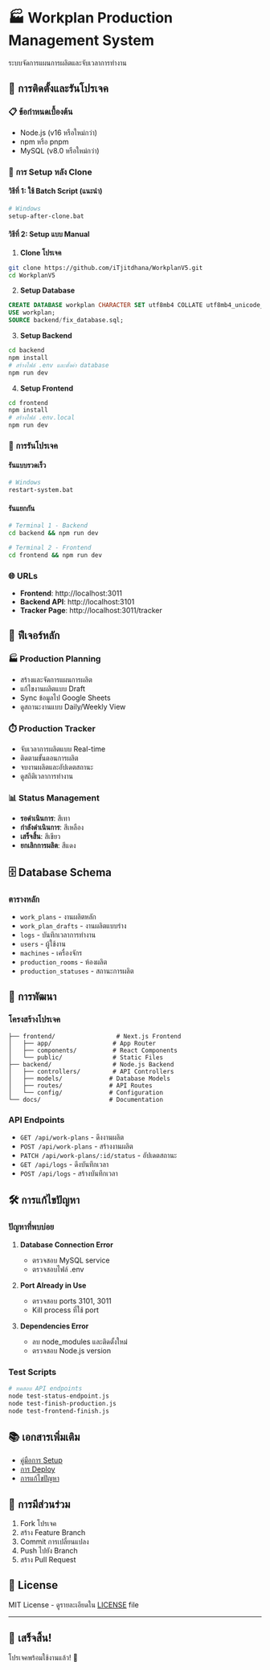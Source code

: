 # 🏭 Workplan Production Management System

ระบบจัดการแผนการผลิตและจับเวลาการทำงาน

## 🚀 **การติดตั้งและรันโปรเจค**

### 📋 **ข้อกำหนดเบื้องต้น**
- Node.js (v16 หรือใหม่กว่า)
- npm หรือ pnpm
- MySQL (v8.0 หรือใหม่กว่า)

### 🔧 **การ Setup หลัง Clone**

#### วิธีที่ 1: ใช้ Batch Script (แนะนำ)
```bash
# Windows
setup-after-clone.bat
```

#### วิธีที่ 2: Setup แบบ Manual

1. **Clone โปรเจค**
```bash
git clone https://github.com/iTjitdhana/WorkplanV5.git
cd WorkplanV5
```

2. **Setup Database**
```sql
CREATE DATABASE workplan CHARACTER SET utf8mb4 COLLATE utf8mb4_unicode_ci;
USE workplan;
SOURCE backend/fix_database.sql;
```

3. **Setup Backend**
```bash
cd backend
npm install
# สร้างไฟล์ .env และตั้งค่า database
npm run dev
```

4. **Setup Frontend**
```bash
cd frontend
npm install
# สร้างไฟล์ .env.local
npm run dev
```

### 🎯 **การรันโปรเจค**

#### รันแบบรวดเร็ว
```bash
# Windows
restart-system.bat
```

#### รันแยกกัน
```bash
# Terminal 1 - Backend
cd backend && npm run dev

# Terminal 2 - Frontend  
cd frontend && npm run dev
```

### 🌐 **URLs**
- **Frontend**: http://localhost:3011
- **Backend API**: http://localhost:3101
- **Tracker Page**: http://localhost:3011/tracker

## 📱 **ฟีเจอร์หลัก**

### 🏭 **Production Planning**
- สร้างและจัดการแผนการผลิต
- แก้ไขงานผลิตแบบ Draft
- Sync ข้อมูลไป Google Sheets
- ดูสถานะงานแบบ Daily/Weekly View

### ⏱️ **Production Tracker**
- จับเวลาการผลิตแบบ Real-time
- ติดตามขั้นตอนการผลิต
- จบงานผลิตและอัปเดตสถานะ
- ดูสถิติเวลาการทำงาน

### 📊 **Status Management**
- **รอดำเนินการ**: สีเทา
- **กำลังดำเนินการ**: สีเหลือง
- **เสร็จสิ้น**: สีเขียว
- **ยกเลิกการผลิต**: สีแดง

## 🗄️ **Database Schema**

### ตารางหลัก
- `work_plans` - งานผลิตหลัก
- `work_plan_drafts` - งานผลิตแบบร่าง
- `logs` - บันทึกเวลาการทำงาน
- `users` - ผู้ใช้งาน
- `machines` - เครื่องจักร
- `production_rooms` - ห้องผลิต
- `production_statuses` - สถานะการผลิต

## 🔧 **การพัฒนา**

### โครงสร้างโปรเจค
```
├── frontend/                 # Next.js Frontend
│   ├── app/                 # App Router
│   ├── components/          # React Components
│   └── public/              # Static Files
├── backend/                 # Node.js Backend
│   ├── controllers/         # API Controllers
│   ├── models/             # Database Models
│   ├── routes/             # API Routes
│   └── config/             # Configuration
└── docs/                   # Documentation
```

### API Endpoints
- `GET /api/work-plans` - ดึงงานผลิต
- `POST /api/work-plans` - สร้างงานผลิต
- `PATCH /api/work-plans/:id/status` - อัปเดตสถานะ
- `GET /api/logs` - ดึงบันทึกเวลา
- `POST /api/logs` - สร้างบันทึกเวลา

## 🛠️ **การแก้ไขปัญหา**

### ปัญหาที่พบบ่อย
1. **Database Connection Error**
   - ตรวจสอบ MySQL service
   - ตรวจสอบไฟล์ .env

2. **Port Already in Use**
   - ตรวจสอบ ports 3101, 3011
   - Kill process ที่ใช้ port

3. **Dependencies Error**
   - ลบ node_modules และติดตั้งใหม่
   - ตรวจสอบ Node.js version

### Test Scripts
```bash
# ทดสอบ API endpoints
node test-status-endpoint.js
node test-finish-production.js
node test-frontend-finish.js
```

## 📚 **เอกสารเพิ่มเติม**

- [คู่มือการ Setup](SETUP_AFTER_CLONE.md)
- [การ Deploy](DEPLOYMENT.md)
- [การแก้ไขปัญหา](TROUBLESHOOTING.md)

## 🤝 **การมีส่วนร่วม**

1. Fork โปรเจค
2. สร้าง Feature Branch
3. Commit การเปลี่ยนแปลง
4. Push ไปยัง Branch
5. สร้าง Pull Request

## 📄 **License**

MIT License - ดูรายละเอียดใน [LICENSE](LICENSE) file

---

## 🎉 **เสร็จสิ้น!**

โปรเจคพร้อมใช้งานแล้ว! 🚀 